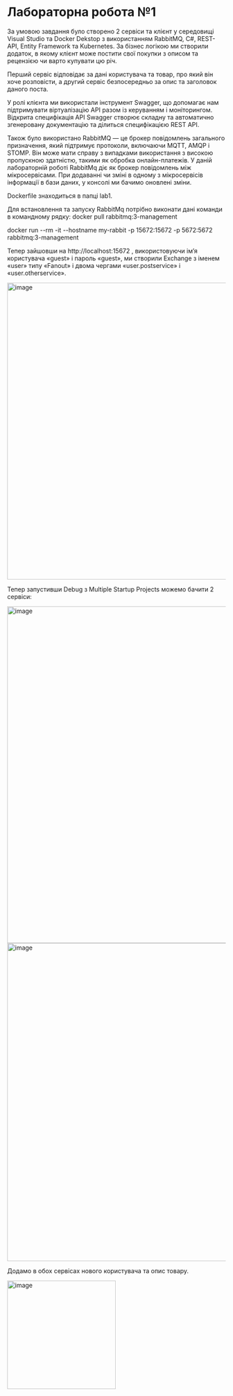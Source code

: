 # Лабораторна робота №1
За умовою завдання було створено 2 сервіси та клієнт у середовищі Visual Studio та Docker Dekstop з використанням RabbitMQ, C#, REST-API, Entity Framework та Kubernetes. За бізнес логікою ми створили додаток, в якому клієнт може постити свої покупки з описом та рецензією чи варто купувати цю річ.

Перший сервіс відповідає за дані користувача та товар, про який він хоче розповісти, а другий сервіс безпосередньо за опис та заголовок даного поста.

У ролі клієнта ми використали інструмент Swagger, що допомагає нам підтримувати віртуалізацію API разом із керуванням і моніторингом. Відкрита специфікація API Swagger створює складну та автоматично згенеровану документацію та ділиться специфікацією REST API.

Також було використано RabbitMQ — це брокер повідомлень загального призначення, який підтримує протоколи, включаючи MQTT, AMQP і STOMP. Він може мати справу з випадками використання з високою пропускною здатністю, такими як обробка онлайн-платежів. У даній лабораторній роботі RabbitMq діє як брокер повідомлень між мікросервісами. При додаванні чи зміні в одному з мікросервісів інформації в бази даних, у консолі ми бачимо оновлені зміни.

Dockerfile знаходиться в папці lab1.

Для встановлення та запуску RabbitMq потрібно виконати дані команди в командному рядку:
docker pull rabbitmq:3-management

docker run --rm -it --hostname my-rabbit -p 15672:15672 -p 5672:5672 rabbitmq:3-management

Тепер зайшовши на http://localhost:15672 , використовуючи ім’я користувача «guest» і пароль «guest», ми створили Exchange з іменем «user» типу «Fanout» і двома чергами «user.postservice» і «user.otherservice».

<img width="684" alt="image" src="https://user-images.githubusercontent.com/71703420/195991493-c5ad3144-9306-446f-ab5f-fed0d4f46332.png">

Тепер запустивши Debug з Multiple Startup Projects можемо бачити 2 сервіси:

<img width="776" alt="image" src="https://user-images.githubusercontent.com/71703420/195992044-28f96d48-2274-4f9c-a3e5-04e2139358a1.png">

<img width="733" alt="image" src="https://user-images.githubusercontent.com/71703420/195992631-3a086ae7-2691-42f2-878a-4228da2a76d4.png">

Додамо в обох сервісах нового користувача та опис товару.

<img width="250" alt="image" src="https://user-images.githubusercontent.com/71703420/195992226-6e7c02e3-bf31-4fc8-98c3-29a8ae7ef035.png">









